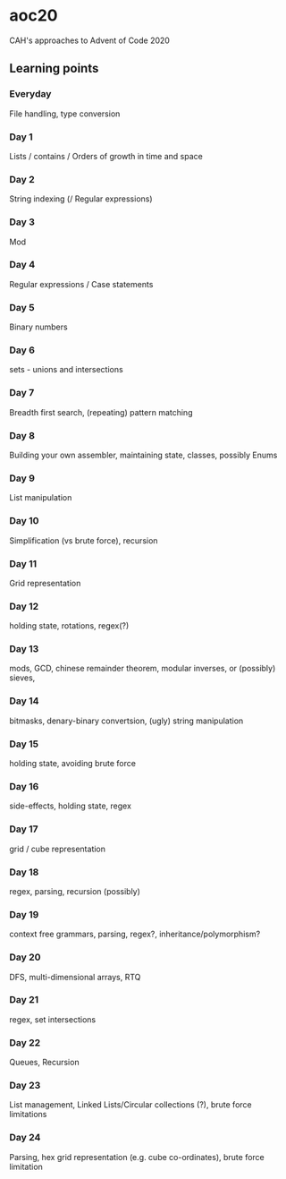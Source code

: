 # aoc20
 CAH's approaches to Advent of Code 2020 

## Learning points 

### Everyday

File handling, type conversion 

### Day 1

Lists / contains / Orders of growth in time and space 

### Day 2 

String indexing (/ Regular expressions) 

### Day 3 

Mod 

### Day 4

Regular expressions / Case statements 

### Day 5   

Binary numbers 

### Day 6  

sets - unions and intersections

### Day 7

Breadth first search, (repeating) pattern matching    

### Day 8 

Building your own assembler, maintaining state, classes, possibly Enums

### Day 9 

List manipulation 

### Day 10

Simplification (vs brute force), recursion 

### Day 11 

Grid representation 

### Day 12 

holding state, rotations, regex(?)

### Day 13 

mods, GCD, chinese remainder theorem, modular inverses, or (possibly) sieves,   

### Day 14

bitmasks, denary-binary convertsion, (ugly) string manipulation  

### Day 15

holding state, avoiding brute force 

### Day 16 

side-effects, holding state, regex 

### Day 17

grid / cube representation 

### Day 18 

regex, parsing, recursion (possibly) 

### Day 19

context free grammars, parsing, regex?, inheritance/polymorphism? 

### Day 20 

DFS, multi-dimensional arrays, RTQ 

### Day 21

regex, set intersections 

### Day 22

Queues, Recursion 

### Day 23

List management, Linked Lists/Circular collections (?), brute force limitations 

### Day 24

Parsing, hex grid representation (e.g. cube co-ordinates), brute force limitation   
